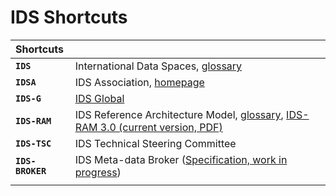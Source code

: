 # IDS Shortcuts

|**Shortcuts**||
|:---|:---|
|**`IDS`**     | International Data Spaces, [glossary](../glossary/README.md#international-data-spaces)
|**`IDSA`**    | IDS Association, [homepage](https://www.internationaldataspaces.org/)
|**`IDS-G`**   | [IDS Global](../README.md)
|**`IDS-RAM`** | IDS Reference Architecture Model, [glossary](../glossary/README.md#ids-ram-international-data-spaces-reference-architecture-model), [IDS-RAM 3.0 (current version, PDF)](https://www.internationaldataspaces.org/wp-content/uploads/2019/03/IDS-Reference-Architecture-Model-3.0.pdf)
|**`IDS-TSC`** | IDS Technical Steering Committee
|**`IDS-BROKER`** | IDS Meta-data Broker ([Specification, work in progress](https://industrialdataspace.jiveon.com/docs/DOC-2591))
|||